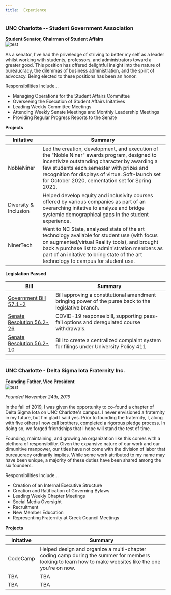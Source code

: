 ```yaml
---
title:  Experience
---
```


### UNC Charlotte -- Student Government Association 



**Student Senator, Chairman of Student Affairs**                         
 ![test](/images/sgatrans.png)  


As a senator, I've had the priveledge of striving to
better my self as a leader whilst working with students, professors, and administrators toward a greater good. This position has offered delightful insight
into the nature of bureaucracy, the dilemmas of business administration, and the spirit of advocacy. Being elected to these positions has  been an honor.

Responsibilities Include...
- Managing Operations for the Student Affairs Committee
- Overseeing the Execution of Student Affairs Initatives
- Leading Weekly Committee Meetings
- Attending Weekly Senate Meetings and Monthly Leadership Meetings
- Providing Regular Progress Reports to the Senate 

**Projects**

| Initative  | Summary |
| ----- | -------- |
| NobleNiner   | Led the creation, development, and execution of the "Noble Niner" awards program, designed to incentivize outstanding character by awarding a few students each semester with prizes and recognition for displays of virtue. Soft-launch set for October 2020, cementation set for Spring 2021.|
| Diversity & Inclusion | Helped develop equity and inclusivity courses offered by various companies as part of an overarching initative to analyze and bridge systemic demographical gaps in the student experience.|
| NinerTech | Went to NC State, analyzed state of the art technology available for student use (with focus on augmented/virtual Reality tools), and brought back a purchase list to administration members as part of an initative to bring state of the art technology to campus for student use. |

 **Legislation Passed**

| Bill  | Summary |
| ----- | -------- |
| [Government Bill 57.1-2](https://docs.google.com/document/d/1hhpso-2XlKljalDIKOkyt2fztlBqkozXxSrjLi2zcDg/edit/)    | Bill approving a constitutional amendment bringing power of the purse back to the legislative branch.     |
| [Senate Resolution 56.2-26](https://docs.google.com/document/d/159Uvog9l1xu3tJ_NnEwVi-e5p8YmEoUev-lU-u7Nx-w/edit/)     | COVID-19 response bill, supporting pass-fail options and deregulated course withdrawals.|
| [Senate Resolution 56.2-10](https://docs.google.com/document/d/15dwBCehXHz-3A1cd4YL_qJwxQh5Ykv0d65KNuggAM0I/edit)  | Bill to create a centralized complaint system for filings under University Policy 411|


___________________________________________________________________________________________________________________________________________

### UNC Charlotte - Delta Sigma Iota Fraternity Inc.
**Founding Father, Vice President**                            
![test](/images/dsiLogo.png)    

*Founded November 24th, 2019*



In the fall of 2019, I was given the opportunity to co-found a chapter of Delta Sigma Iota on UNC Charlotte's campus. I never envisioned a fraternity in my future, but I'm glad I said yes. Prior to founding the fraternity, I, along with five others I now call brothers, completed a rigorous pledge process. In doing so, we forged friendships that I hope will stand the test of time. 

Founding, maintaining, and growing an organization like this comes with a plethora of responsibility. Given the expansive nature of our work and our dimunitive manpower, our titles have not come with the division of labor that bureaucracy ordinarily implies. While some work attributed to my name may have been unique, a majority of these duties have been shared among the six founders.

Responsibilities Include...
- Creation of an Internal Executive Structure
- Creation and Ratification of Governing Bylaws
- Leading Weekly Chapter Meetings
- Social Media Oversight
- Recruitment 
- New Member Education
- Representing Fraternity at Greek Council Meetings

**Projects**

| Initative  | Summary |
| ----- | -------- |
| CodeCamp   | Helped design and organize a multi-chapter coding camp during the summer for members looking to learn how to make websites like the one you're on now.|
| TBA | TBA|
| TBA | TBA |